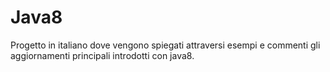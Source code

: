 # Java8

Progetto in italiano dove vengono spiegati attraversi esempi e commenti gli aggiornamenti principali introdotti con java8.

